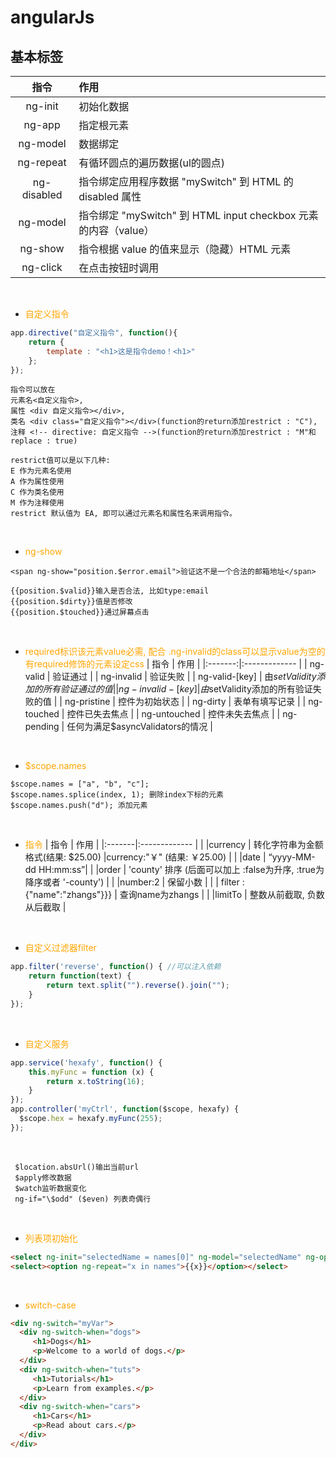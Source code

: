 # angularJs

## 基本标签

|    指令    |       作用      |
|:-------:|:------------- |
| ng-init | 初始化数据 |
| ng-app | 指定根元素 |
| ng-model | 数据绑定 |
| ng-repeat | 有循环圆点的遍历数据(ul的圆点) |
| ng-disabled | 指令绑定应用程序数据 "mySwitch" 到 HTML 的 disabled 属性 |
| ng-model | 指令绑定 "mySwitch" 到 HTML input checkbox 元素的内容（value）|
| ng-show | 指令根据 value 的值来显示（隐藏）HTML 元素 |
| ng-click | 在点击按钮时调用 |
</br>

* <span style="color:orange">自定义指令</span>

```javascript
app.directive("自定义指令", function(){
	return {
		template : "<h1>这是指令demo！<h1>"
	};
});
```

```text
指令可以放在 
元素名<自定义指令>, 
属性 <div 自定义指令></div>, 
类名 <div class="自定义指令"></div>(function的return添加restrict : "C"),
注释 <!-- directive: 自定义指令 -->(function的return添加restrict : "M"和replace : true)

restrict值可以是以下几种:
E 作为元素名使用
A 作为属性使用
C 作为类名使用
M 作为注释使用
restrict 默认值为 EA, 即可以通过元素名和属性名来调用指令。
```
</br>


* <span style="color:orange">ng-show</span>

```text
<span ng-show="position.$error.email">验证这不是一个合法的邮箱地址</span>

{{position.$valid}}输入是否合法, 比如type:email
{{position.$dirty}}值是否修改
{{position.$touched}}通过屏幕点击
```
</br>

* <span style="color:orange">required标识该元素value必需, 配合 .ng-invalid的class可以显示value为空的有required修饰的元素设定css</span>
|    指令    |       作用      |
|:-------:|:------------- |
 | ng-valid | 验证通过 |
| ng-invalid | 验证失败 |
| ng-valid-[key] | 由$setValidity添加的所有验证通过的值 |
| ng-invalid-[key] | 由$setValidity添加的所有验证失败的值 |
| ng-pristine | 控件为初始状态 |
| ng-dirty | 表单有填写记录 |
| ng-touched | 控件已失去焦点 |
| ng-untouched | 控件未失去焦点 |
| ng-pending | 任何为满足$asyncValidators的情况 |
</br>


* <span style="color:orange">$scope.names</span>
```text
$scope.names = ["a", "b", "c"];
$scope.names.splice(index, 1); 删除index下标的元素
$scope.names.push("d"); 添加元素
```
</br>


* <span style="color:orange">指令</span>
|    指令    |       作用      |
|:-------|:------------- |
| \|currency |  转化字符串为金额格式(结果: $25.00) |currency:"￥" (结果: ￥25.00) |
| \|date | “yyyy-MM-dd HH:mm:ss”|
| \|order | 'county' 排序 (后面可以加上 :false为升序, :true为降序或者 '-county') |
| \|number:2 |  保留小数 |
| \| filter : {"name":"zhangs"}}} | 查询name为zhangs |
| \|limitTo |  整数从前截取, 负数从后截取 |
</br>


* <span style="color:orange">自定义过滤器filter</span>

```javascript
app.filter('reverse', function() { //可以注入依赖
    return function(text) {
        return text.split("").reverse().join("");
    }
});
```
</br>


* <span style="color:orange">自定义服务</span>

```javascript
app.service('hexafy', function() {
	this.myFunc = function (x) {
        return x.toString(16);
    }
});
app.controller('myCtrl', function($scope, hexafy) {
  $scope.hex = hexafy.myFunc(255);
});
```
</br>


```text
 $location.absUrl()输出当前url
 $apply修改数据
 $watch监听数据变化
 ng-if="\$odd" ($even) 列表奇偶行
```
</br>


* <span style="color:orange">列表项初始化</span>

```html
<select ng-init="selectedName = names[0]" ng-model="selectedName" ng-options="x for x in names"></select>
<select><option ng-repeat="x in names">{{x}}</option></select>
```
</br>


* <span style="color:orange">switch-case</span>

```html
<div ng-switch="myVar">
  <div ng-switch-when="dogs">
     <h1>Dogs</h1>
     <p>Welcome to a world of dogs.</p>
  </div>
  <div ng-switch-when="tuts">
     <h1>Tutorials</h1>
     <p>Learn from examples.</p>
  </div>
  <div ng-switch-when="cars">
     <h1>Cars</h1>
     <p>Read about cars.</p>
  </div>
</div>
```

